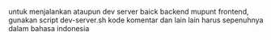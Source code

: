 untuk menjalankan ataupun dev server baick backend mupunt frontend, gunakan script dev-server.sh
kode komentar dan lain lain harus sepenuhnya dalam bahasa indonesia

